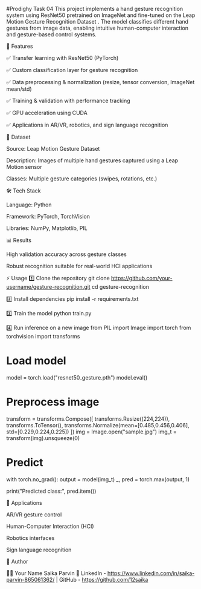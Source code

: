 #Prodighy Task 04
This project implements a hand gesture recognition system using ResNet50 pretrained on ImageNet and fine-tuned on the Leap Motion Gesture Recognition Dataset
. The model classifies different hand gestures from image data, enabling intuitive human-computer interaction and gesture-based control systems.

🚀 Features

✅ Transfer learning with ResNet50 (PyTorch)

✅ Custom classification layer for gesture recognition

✅ Data preprocessing & normalization (resize, tensor conversion, ImageNet mean/std)

✅ Training & validation with performance tracking

✅ GPU acceleration using CUDA

✅ Applications in AR/VR, robotics, and sign language recognition

📂 Dataset

Source: Leap Motion Gesture Dataset

Description: Images of multiple hand gestures captured using a Leap Motion sensor

Classes: Multiple gesture categories (swipes, rotations, etc.)

🛠️ Tech Stack

Language: Python

Framework: PyTorch, TorchVision

Libraries: NumPy, Matplotlib, PIL

📊 Results

High validation accuracy across gesture classes

Robust recognition suitable for real-world HCI applications

⚡ Usage
1️⃣ Clone the repository
git clone https://github.com/your-username/gesture-recognition.git
cd gesture-recognition

2️⃣ Install dependencies
pip install -r requirements.txt

3️⃣ Train the model
python train.py

4️⃣ Run inference on a new image
from PIL import Image
import torch
from torchvision import transforms

# Load model
model = torch.load("resnet50_gesture.pth")
model.eval()

# Preprocess image
transform = transforms.Compose([
    transforms.Resize((224,224)),
    transforms.ToTensor(),
    transforms.Normalize(mean=[0.485,0.456,0.406], std=[0.229,0.224,0.225])
])
img = Image.open("sample.jpg")
img_t = transform(img).unsqueeze(0)

# Predict
with torch.no_grad():
    output = model(img_t)
    _, pred = torch.max(output, 1)

print("Predicted class:", pred.item())

🎯 Applications

AR/VR gesture control

Human-Computer Interaction (HCI)

Robotics interfaces

Sign language recognition

📌 Author

👨‍💻 Your Name Saika Parvin
🔗 LinkedIn - https://www.linkedin.com/in/saika-parvin-865061362/
 | GitHub  -  https://github.com/12saika
